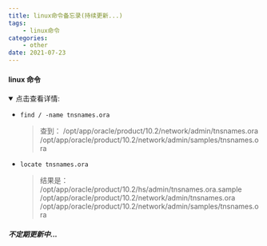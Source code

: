 ```yaml
---
title: linux命令备忘录(持续更新...)
tags:
    - linux命令
categories:
    - other
date: 2021-07-23
---
```


#### linux 命令

<details open>
    <summary>点击查看详情:</summary>

-   `find / -name tnsnames.ora`

    > 查到：
    > /opt/app/oracle/product/10.2/network/admin/tnsnames.ora
    > /opt/app/oracle/product/10.2/network/admin/samples/tnsnames.ora

-   `locate tnsnames.ora`

    > 结果是：
    > /opt/app/oracle/product/10.2/hs/admin/tnsnames.ora.sample
    > /opt/app/oracle/product/10.2/network/admin/tnsnames.ora
    > /opt/app/oracle/product/10.2/network/admin/samples/tnsnames.ora

</details>

##### 不定期更新中...
